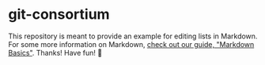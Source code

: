 git-consortium
==============

This repository is meant to provide an example for editing lists in Markdown. For some more information on Markdown, [check out our guide, "Markdown Basics"][Markdown]. Thanks! Have fun! :sparkling_heart:

[Markdown]: https://help.github.com/articles/markdown-basics "Markdown Basics"
